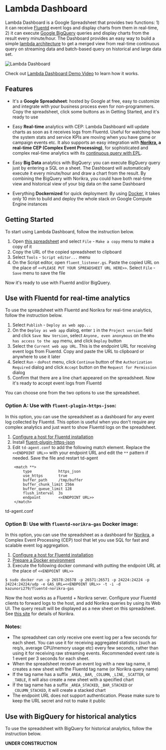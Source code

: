 Lambda Dashboard
====================

Lambda Dashboard is a Google Spreadsheet that provides two functions: 1) it can receive [Fluentd](http://www.fluentd.org/) event logs and display charts from them in real-time, 2) it can execute [Google BigQuery](https://developers.google.com/bigquery/?hl=ja) queries and display charts from the result every minute/hour. The Dashboard provides an easy way to build a simple [lambda architecture](http://lambda-architecture.net/) to get a merged view from real-time continuous query on streaming data and batch-based query on historical and large data set.

![Lambda Dashboard](http://i.giflike.com/sLgJtW9.gif)

Check out [Lambda Dashboard Demo Video](https://www.youtube.com/watch?v=EZkw5TDcCGw) to learn how it works.

## Features

- It's a **Google Spreadsheet**: hosted by Google at free, easy to customize and integrate with your business process even for non-programmers. Copy the spreadsheet, click some buttons as in Getting Started, and it's ready to use

- Easy **Real-time** analytics with CEP: Lambda Dashboard will update charts as soon as it receives logs from Fluentd. Useful for watching how the system stats and service KPIs are moving when you have game or campaign events etc. It also supports an easy integration with **[Norikra](https://github.com/norikra/norikra), a real-time CEP (Complex Event Processing)**, for sophisticated and complex real-time analytics with its [continuous query with EPL](http://esper.codehaus.org/tutorials/solution_patterns/solution_patterns.html).

- Easy **Big Data** analytics with BigQuery: you can execute BigQuery query just by entering a SQL on a sheet. The Dashboard will automatically execute it every minute/hour and draw a chart from the result. By combining the BigQuery with Norikra, you could have both real-time view and historical view of your big data on the same Dashboard

- Everything **Dockernized** for quick deployment: By using [Docker](http://docker.io/), it takes only 10 min to build and deploy the whole stack on Google Compute Engine instances

## Getting Started

To start using Lambda Dashboard, follow the instruction below.

1. Open [this spreadsheet](https://docs.google.com/spreadsheets/d/1-gf59pWJB9dVHRAtoZmCCdrCWgIHLtNmOjeDGCMPnN4/edit) and select `File` - `Make a copy` menu to make a copy of it
1. Copy the URL of the copied spreadsheet to clipboard
1. Select `Tools` - `Script editor...` menu
1. On the Script editor, open `fluent_listener.gs`. Paste the copied URL on the place of `<<PLEASE PUT YOUR SPREADSHEET URL HERE>>`. Select `File` - `Save` menu to save the file

Now it's ready to use with Fluentd and/or BigQuery.

## Use with Fluentd for real-time analytics

To use the spreadsheet with Fluentd and Norikra for real-time analytics, follow the instruction below.

1. Select `Publish` - `Deploy as web app...`
1. On the `Deploy as web app` dialog, enter `1` in the `Project version` field and click `Save New Version`, select `Anyone, even anonymous` on the `Who has access to the app` menu, and click `Deploy` button
1. Select the `Current web app URL`. This is the endpoint URL for receiving event logs from Fluentd. Copy and paste the URL to clipboard or anywhere to use it later
1. Select `Run` - `doPost` menu, click `Continue` button of the `Authorization Required` dialog and click `Accept` button on the `Request for Permission` dialog
1. Confirm that there are a line chart appeared on the spreadsheet. Now it's ready to accept event logs from Fluentd

You can choose one from the two options to use the spreadsheet.

### Option A: Use with `fluent-plugin-https-json`:

In this option, you can use the spreadsheet as a dashboard for any event log collected by Fluentd. This option is useful when you don't require any complex analytics and just want to show Fluentd logs on the spreadsheet.

1. [Configure a host for Fluentd installation](https://www.google.com/url?q=http://docs.fluentd.org/articles/before-install&usd=2&usg=ALhdy2-Eq3wSUPNxaZr13oC2Mt5UssbUhw)
2. Install [fluent-plugin-https-json](https://github.com/jdoconnor/fluentd_https_out)
4. Edit `td-agent.conf` to add the following match element. Replace the `<<ENDPOINT URL>>` with your endpoint URL and edit the `**` pattern if needed. Save the file and restart td-agent

```
    <match **>
        type            https_json
        use_https       true
        buffer_path     /tmp/buffer
        buffer_chunk_limit 256m
        buffer_queue_limit 128
        flush_interval  3s
        endpoint        <<ENDPOINT URL>>
    </match>
```
td-agent.conf

### Option B: Use with `fluentd-norikra-gas` Docker image:

In this option, you can use the spreadsheet as a dashboard for [Norikra](http://norikra.github.io/), a Complex Event Processing (CEP) tool that let you use SQL for fast and scalable event log aggregation.

1. [Configure a host for Fluentd installation](https://www.google.com/url?q=http://docs.fluentd.org/articles/before-install&usd=2&usg=ALhdy2-Eq3wSUPNxaZr13oC2Mt5UssbUhw)
2. [Prepare a Docker environment](https://www.google.com/url?q=https://www.docker.io/&usd=2&usg=ALhdy2-uNZKLM-jQQXncnc5eKHG-11c4og)
3. Execute the following docker command with putting the endpoint URL at the place of `<<ENDPOINT URL>>`

```
$ sudo docker run -p 26578:26578 -p 26571:26571 -p 24224:24224 -p 24224:24224/udp -e GAS_URL=<<ENDPOINT URL>> -t -i -d kazunori279/fluentd-norikra-gas
```

Now the host works as a Fluentd + Norikra server. Configure your Fluentd clients to forward logs to the host, and add Norikra queries by using its Web UI. The query result will be displayed as a new sheet on this spreadsheet. See [this site](http://norikra.github.io/) for details of Norikra.

### Notes:

- The spreadsheet can only receive one event log per a few seconds for each sheet. You can use it for receiving aggregated statistics (such as req/s, average CPU/memory usage etc) every few seconds, rather than using it for receiving raw streaming events. Recommended event rate is 1 event per 3 seconds for each sheet.
- When the spreadsheet receive an event log with a new tag name, it creates a new sheet with the Fluentd tag name (or Norikra query name)
- If the tag name has a suffix `_AREA`, `_BAR`, `_COLUMN`, `_LINE`, `_SCATTER`, or `_TABLE`, it will also create a new sheet with a specified chart
- If the tag name has a suffix `_AREA_STACKED`, `_BAR_STACKED` or `_COLUMN_STACKED`, it will create a stacked chart
- The endpoint URL does not support authentication. Please make sure to keep the URL secret and not to make it public

## Use with BigQuery for historical analytics

To use the spreadsheet with BigQuery for historical analytics, follow the instruction below.

**UNDER CONSTRUCTION**


